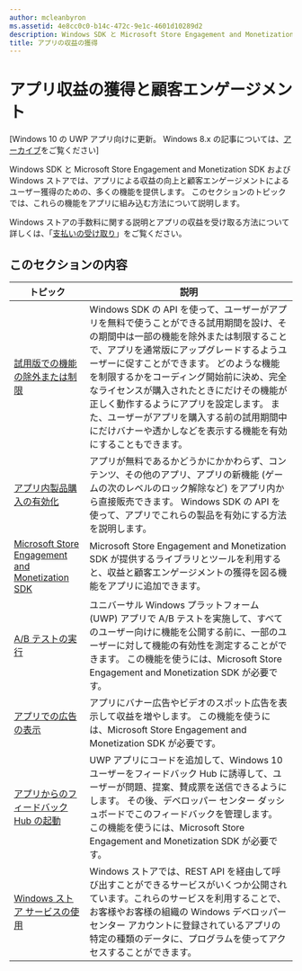 ```yaml
---
author: mcleanbyron
ms.assetid: 4e8cc0c0-b14c-472c-9e1c-4601d10289d2
description: Windows SDK と Microsoft Store Engagement and Monetization SDK および Windows ストアでは、アプリによる収益の向上と顧客エンゲージメントによるユーザー獲得のための、多くの機能を提供します。
title: アプリの収益の獲得
---
```


# アプリ収益の獲得と顧客エンゲージメント


\[Windows 10 の UWP アプリ向けに更新。 Windows 8.x の記事については、[アーカイブ](http://go.microsoft.com/fwlink/p/?linkid=619132)をご覧ください\]

Windows SDK と Microsoft Store Engagement and Monetization SDK および Windows ストアでは、アプリによる収益の向上と顧客エンゲージメントによるユーザー獲得のための、多くの機能を提供します。 このセクションのトピックでは、これらの機能をアプリに組み込む方法について説明します。

Windows ストアの手数料に関する説明とアプリの収益を受け取る方法について詳しくは、「[支払いの受け取り](https://msdn.microsoft.com/library/windows/apps/mt148536)」をご覧ください。

## このセクションの内容


| トピック                                                                                                       | 説明                 |
|-------------------------------------------------------------------------------------------------------------|-----------------------------|
| [試用版での機能の除外または制限](exclude-or-limit-features-in-a-trial-version-of-your-app.md) | Windows SDK の API を使って、ユーザーがアプリを無料で使うことができる試用期間を設け、その期間中は一部の機能を除外または制限することで、アプリを通常版にアップグレードするようユーザーに促すことができます。 どのような機能を制限するかをコーディング開始前に決め、完全なライセンスが購入されたときにだけその機能が正しく動作するようにアプリを設定します。 また、ユーザーがアプリを購入する前の試用期間中にだけバナーや透かしなどを表示する機能を有効にすることもできます。 |
| [アプリ内製品購入の有効化](enable-in-app-product-purchases.md)                                       | アプリが無料であるかどうかにかかわらず、コンテンツ、その他のアプリ、アプリの新機能 (ゲームの次のレベルのロック解除など) をアプリ内から直接販売できます。 Windows SDK の API を使って、アプリでこれらの製品を有効にする方法を説明します。    |
| [Microsoft Store Engagement and Monetization SDK](monetize-your-app-with-the-microsoft-store-engagement-and-monetization-sdk.md)      | Microsoft Store Engagement and Monetization SDK が提供するライブラリとツールを利用すると、収益と顧客エンゲージメントの獲得を図る機能をアプリに追加できます。   |
| [A/B テストの実行](run-app-experiments-with-a-b-testing.md)      |   ユニバーサル Windows プラットフォーム (UWP) アプリで A/B テストを実施して、すべてのユーザー向けに機能を公開する前に、一部のユーザーに対して機能の有効性を測定することができます。 この機能を使うには、Microsoft Store Engagement and Monetization SDK が必要です。  |
| [アプリでの広告の表示](display-ads-in-your-app.md)      |   アプリにバナー広告やビデオのスポット広告を表示して収益を増やします。 この機能を使うには、Microsoft Store Engagement and Monetization SDK が必要です。   |
| [アプリからのフィードバック Hub の起動](launch-feedback-hub-from-your-app.md)      |   UWP アプリにコードを追加して、Windows 10 ユーザーをフィードバック Hub に誘導して、ユーザーが問題、提案、賛成票を送信できるようにします。 その後、デベロッパー センター ダッシュボードでこのフィードバックを管理します。 この機能を使うには、Microsoft Store Engagement and Monetization SDK が必要です。   |
| [Windows ストア サービスの使用](using-windows-store-services.md)                                    | Windows ストアでは、REST API を経由して呼び出すことができるサービスがいくつか公開されています。これらのサービスを利用することで、お客様やお客様の組織の Windows デベロッパー センター アカウントに登録されているアプリの特定の種類のデータに、プログラムを使ってアクセスすることができます。    |


<!--HONumber=May16_HO2-->



